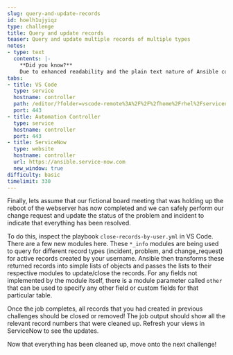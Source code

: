 ```yaml
---
slug: query-and-update-records
id: hoelh1ujyiqz
type: challenge
title: Query and update records
teaser: Query and update multiple records of multiple types
notes:
- type: text
  contents: |-
    **Did you know?**
    Due to enhanced readability and the plain text nature of Ansible content, infrastructure as code is easily attainable using Ansible.
tabs:
- title: VS Code
  type: service
  hostname: controller
  path: /editor/?folder=vscode-remote%3A%2F%2F%2fhome%2Frhel%2Fservicenow_project
  port: 443
- title: Automation Controller
  type: service
  hostname: controller
  port: 443
- title: ServiceNow
  type: website
  hostname: controller
  url: https://ansible.service-now.com
  new_window: true
difficulty: basic
timelimit: 330
---
```

Finally, lets assume that our fictional board meeting that was holding up the reboot of the webserver has now completed and we can safely perform our change request and update the status of the problem and incident to indicate that everything has been resolved.

To do this, inspect the playbook `close-records-by-user.yml` in VS Code. There are a few new modules here. These `*_info` modules are being used to query for different record types (incident, problem, and change_request) for active records created by your username. Ansible then transforms these returned records into simple lists of objects and passes the lists to their respective modules to update/close the records. For any fields not implemented by the module itself, there is a module parameter called `other` that can be used to specify any other field or custom fields for that particular table.

Once the job completes, all records that you had created in previous challenges should be closed or removed! The job output should show all the relevant record numbers that were cleaned up. Refresh your views in ServiceNow to see the updates.

Now that everything has been cleaned up, move onto the next challenge!